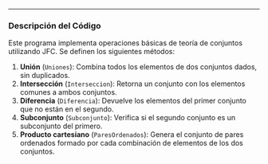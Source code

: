 
---

### Descripción del Código

Este programa implementa operaciones básicas de teoría de conjuntos utilizando JFC. Se definen los siguientes métodos:

1. **Unión** (`Uniones`): Combina todos los elementos de dos conjuntos dados, sin duplicados.
2. **Intersección** (`Interseccion`): Retorna un conjunto con los elementos comunes a ambos conjuntos.
3. **Diferencia** (`Diferencia`): Devuelve los elementos del primer conjunto que no están en el segundo.
4. **Subconjunto** (`Subconjunto`): Verifica si el segundo conjunto es un subconjunto del primero.
5. **Producto cartesiano** (`ParesOrdenados`): Genera el conjunto de pares ordenados formado por cada combinación de elementos de los dos conjuntos.
